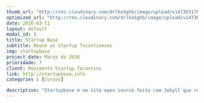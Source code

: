 ```yaml
---
thumb_url: "http://res.cloudinary.com/drlko5ghb/image/upload/v1473631709/vyrazv7fq2dzx3khqwyf.png"
optimized_url: "http://res.cloudinary.com/drlko5ghb/image/upload/v1473631716/xurft2gyadgdbie2mj77.png"
date: 2016-03-11
layout: default
modal_id: 5
title: Startup Base
subtitle: Reune as Startup Tocantineses
img: startupbase
project_date: Março de 2016
prioridade: 7
client: Movimento Startup Tocantins
link: http://startupbase.info
categories : [Cursos]

description: "Startupbase é um site open source feito com Jekyll que reune as principais startups tocantineses. Reunimos informações sobre o movimento e links úteis ao ecosistema"
---
```




